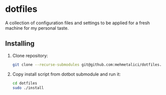 # dotfiles
A collection of configuration files and settings to be applied for a fresh machine for my personal taste.

## Installing
1. Clone repository:
    ```bash
    git clone --recurse-submodules git@github.com:mehmetalici/dotfiles.git
    ```
2. Copy install script from dotbot submodule and run it:
    ```bash
    cd dotfiles
    sudo ./install
    ```

